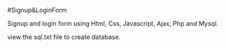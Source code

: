 #Signup&LoginForm 

Signup and login form  using Html, Css, Javascript, Ajax, Php and Mysql.

view the sql.txt file to create database.
